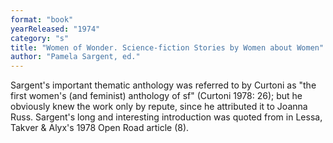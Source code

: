 ```yaml
---
format: "book"
yearReleased: "1974"
category: "s"
title: "Women of Wonder. Science-fiction Stories by Women about Women"
author: "Pamela Sargent, ed."
---
```

 Sargent's important thematic anthology was referred to by Curtoni as "the first  women's (and feminist) anthology of sf" (Curtoni 1978: 26); but he obviously  knew the work only by repute, since he attributed it to Joanna Russ. Sargent's  long and interesting introduction was quoted from in Lessa, Takver & Alyx's 1978 Open Road article (8).
